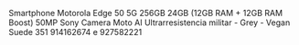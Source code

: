 Smartphone Motorola Edge 50 5G 
256GB 24GB (12GB RAM + 12GB RAM Boost) 50MP Sony Camera Moto AI Ultrarresistencia militar - Grey - Vegan Suede 351 914162674 e 927582221


